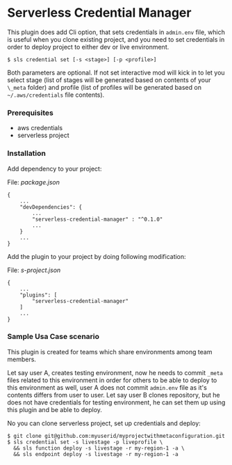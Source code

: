 Serverless Credential Manager
=============================

This plugin does add Cli option, that sets credentials in `admin.env` file, which is useful when you clone
existing project, and you need to set credentials in order to deploy project to either dev or live environment. 

```
$ sls credential set [-s <stage>] [-p <profile>]
```

Both parameters are optional. If not set interactive mod will kick in to let you select stage (list of stages 
will be generated based on contents of your `\_meta` folder) and profile (list of profiles will be generated 
based on `~/.aws/credentials` file contents).

### Prerequisites

* aws credentials
* serverless project

### Installation

Add dependency to your project:

File: *package.json*
```
{
    ...
    "devDependencies": {
        ...
        "serverless-credential-manager" : "^0.1.0"
        ...
    }
    ...
}
```

Add the plugin to your project by doing following modification:

File: *s-project.json*
```
{
    ...
    "plugins": [
        "serverless-credential-manager"
    ]
    ...
}
```

### Sample Usa Case scenario
This plugin is created for teams which share environments among team members.

Let say user A, creates testing environment, now he needs to commit `_meta` files related to this environment in order for others to be able to deploy to this environment as well, user A does not commit `admin.env` file as it's contents differs from user to user.
Let say user B clones repository, but he does not have credentials for testing environment, he can set them up using this plugin and be able to deploy.

No you can clone serverless project, set up credentials and deploy:
```
$ git clone git@github.com:myuserid/myprojectwithmetaconfiguration.git
$ sls credential set -s livestage -p liveprofile \
  && sls function deploy -s livestage -r my-region-1 -a \
  && sls endpoint deploy -s livestage -r my-region-1 -a
```
